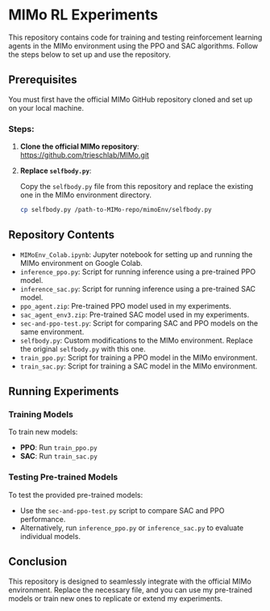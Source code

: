 # MIMo RL Experiments

This repository contains code for training and testing reinforcement learning agents in the MIMo environment using the PPO and SAC algorithms. Follow the steps below to set up and use the repository.

## Prerequisites

You must first have the official MIMo GitHub repository cloned and set up on your local machine.

### Steps:

1. **Clone the official MIMo repository**:
   https://github.com/trieschlab/MIMo.git


3. **Replace `selfbody.py`**:

    Copy the `selfbody.py` file from this repository and replace the existing one in the MIMo environment directory.

    ```bash
    cp selfbody.py /path-to-MIMo-repo/mimoEnv/selfbody.py
    ```

## Repository Contents

- `MIMoEnv_Colab.ipynb`: Jupyter notebook for setting up and running the MIMo environment on Google Colab.
- `inference_ppo.py`: Script for running inference using a pre-trained PPO model.
- `inference_sac.py`: Script for running inference using a pre-trained SAC model.
- `ppo_agent.zip`: Pre-trained PPO model used in my experiments.
- `sac_agent_env3.zip`: Pre-trained SAC model used in my experiments.
- `sec-and-ppo-test.py`: Script for comparing SAC and PPO models on the same environment.
- `selfbody.py`: Custom modifications to the MIMo environment. Replace the original `selfbody.py` with this one.
- `train_ppo.py`: Script for training a PPO model in the MIMo environment.
- `train_sac.py`: Script for training a SAC model in the MIMo environment.

## Running Experiments

### Training Models

To train new models:

- **PPO**: Run `train_ppo.py`
- **SAC**: Run `train_sac.py`

### Testing Pre-trained Models

To test the provided pre-trained models:

- Use the `sec-and-ppo-test.py` script to compare SAC and PPO performance.
- Alternatively, run `inference_ppo.py` or `inference_sac.py` to evaluate individual models.

## Conclusion

This repository is designed to seamlessly integrate with the official MIMo environment. Replace the necessary file, and you can use my pre-trained models or train new ones to replicate or extend my experiments.
